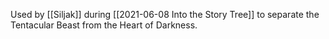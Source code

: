 Used by [[Siljak]] during [[2021-06-08 Into the Story Tree]] to separate the Tentacular Beast from the Heart of Darkness.